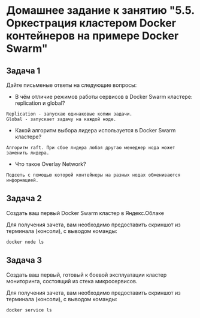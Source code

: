 # Домашнее задание к занятию "5.5. Оркестрация кластером Docker контейнеров на примере Docker Swarm"


## Задача 1

Дайте письменые ответы на следующие вопросы:

- В чём отличие режимов работы сервисов в Docker Swarm кластере: replication и global?
```
Replication - запускаю одинаковые копии задачи.
Global - запускает задачу на каждой ноде.
```
- Какой алгоритм выбора лидера используется в Docker Swarm кластере?
```
Алгоритм raft. При сбое лидера любая другаю менеджер нода может заменить лидера.
```
- Что такое Overlay Network?
```
Подсеть с помощью которой контейнеры на разных нодах обмениваются информацией.
```

## Задача 2

Создать ваш первый Docker Swarm кластер в Яндекс.Облаке

Для получения зачета, вам необходимо предоставить скриншот из терминала (консоли), с выводом команды:
```
docker node ls
```

## Задача 3

Создать ваш первый, готовый к боевой эксплуатации кластер мониторинга, состоящий из стека микросервисов.

Для получения зачета, вам необходимо предоставить скриншот из терминала (консоли), с выводом команды:
```
docker service ls
```

